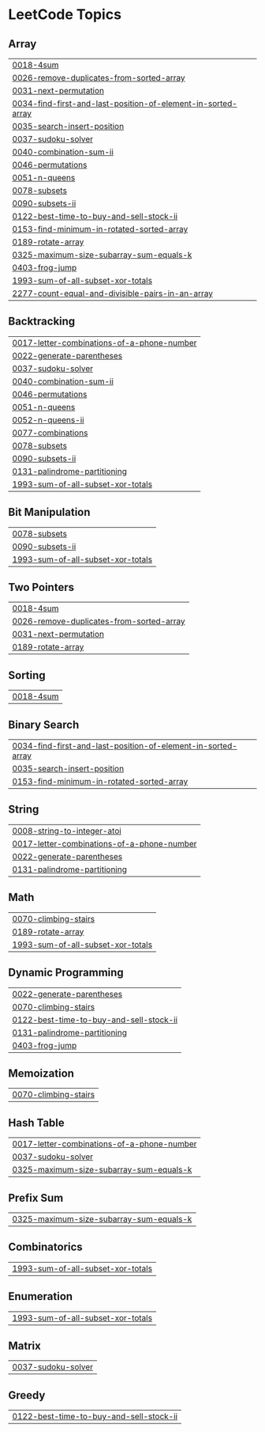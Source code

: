 

<!---LeetCode Topics Start-->
# LeetCode Topics
## Array
|  |
| ------- |
| [0018-4sum](https://github.com/janyanb/LeetCode/tree/master/0018-4sum) |
| [0026-remove-duplicates-from-sorted-array](https://github.com/janyanb/LeetCode/tree/master/0026-remove-duplicates-from-sorted-array) |
| [0031-next-permutation](https://github.com/janyanb/LeetCode/tree/master/0031-next-permutation) |
| [0034-find-first-and-last-position-of-element-in-sorted-array](https://github.com/janyanb/LeetCode/tree/master/0034-find-first-and-last-position-of-element-in-sorted-array) |
| [0035-search-insert-position](https://github.com/janyanb/LeetCode/tree/master/0035-search-insert-position) |
| [0037-sudoku-solver](https://github.com/janyanb/LeetCode/tree/master/0037-sudoku-solver) |
| [0040-combination-sum-ii](https://github.com/janyanb/LeetCode/tree/master/0040-combination-sum-ii) |
| [0046-permutations](https://github.com/janyanb/LeetCode/tree/master/0046-permutations) |
| [0051-n-queens](https://github.com/janyanb/LeetCode/tree/master/0051-n-queens) |
| [0078-subsets](https://github.com/janyanb/LeetCode/tree/master/0078-subsets) |
| [0090-subsets-ii](https://github.com/janyanb/LeetCode/tree/master/0090-subsets-ii) |
| [0122-best-time-to-buy-and-sell-stock-ii](https://github.com/janyanb/LeetCode/tree/master/0122-best-time-to-buy-and-sell-stock-ii) |
| [0153-find-minimum-in-rotated-sorted-array](https://github.com/janyanb/LeetCode/tree/master/0153-find-minimum-in-rotated-sorted-array) |
| [0189-rotate-array](https://github.com/janyanb/LeetCode/tree/master/0189-rotate-array) |
| [0325-maximum-size-subarray-sum-equals-k](https://github.com/janyanb/LeetCode/tree/master/0325-maximum-size-subarray-sum-equals-k) |
| [0403-frog-jump](https://github.com/janyanb/LeetCode/tree/master/0403-frog-jump) |
| [1993-sum-of-all-subset-xor-totals](https://github.com/janyanb/LeetCode/tree/master/1993-sum-of-all-subset-xor-totals) |
| [2277-count-equal-and-divisible-pairs-in-an-array](https://github.com/janyanb/LeetCode/tree/master/2277-count-equal-and-divisible-pairs-in-an-array) |
## Backtracking
|  |
| ------- |
| [0017-letter-combinations-of-a-phone-number](https://github.com/janyanb/LeetCode/tree/master/0017-letter-combinations-of-a-phone-number) |
| [0022-generate-parentheses](https://github.com/janyanb/LeetCode/tree/master/0022-generate-parentheses) |
| [0037-sudoku-solver](https://github.com/janyanb/LeetCode/tree/master/0037-sudoku-solver) |
| [0040-combination-sum-ii](https://github.com/janyanb/LeetCode/tree/master/0040-combination-sum-ii) |
| [0046-permutations](https://github.com/janyanb/LeetCode/tree/master/0046-permutations) |
| [0051-n-queens](https://github.com/janyanb/LeetCode/tree/master/0051-n-queens) |
| [0052-n-queens-ii](https://github.com/janyanb/LeetCode/tree/master/0052-n-queens-ii) |
| [0077-combinations](https://github.com/janyanb/LeetCode/tree/master/0077-combinations) |
| [0078-subsets](https://github.com/janyanb/LeetCode/tree/master/0078-subsets) |
| [0090-subsets-ii](https://github.com/janyanb/LeetCode/tree/master/0090-subsets-ii) |
| [0131-palindrome-partitioning](https://github.com/janyanb/LeetCode/tree/master/0131-palindrome-partitioning) |
| [1993-sum-of-all-subset-xor-totals](https://github.com/janyanb/LeetCode/tree/master/1993-sum-of-all-subset-xor-totals) |
## Bit Manipulation
|  |
| ------- |
| [0078-subsets](https://github.com/janyanb/LeetCode/tree/master/0078-subsets) |
| [0090-subsets-ii](https://github.com/janyanb/LeetCode/tree/master/0090-subsets-ii) |
| [1993-sum-of-all-subset-xor-totals](https://github.com/janyanb/LeetCode/tree/master/1993-sum-of-all-subset-xor-totals) |
## Two Pointers
|  |
| ------- |
| [0018-4sum](https://github.com/janyanb/LeetCode/tree/master/0018-4sum) |
| [0026-remove-duplicates-from-sorted-array](https://github.com/janyanb/LeetCode/tree/master/0026-remove-duplicates-from-sorted-array) |
| [0031-next-permutation](https://github.com/janyanb/LeetCode/tree/master/0031-next-permutation) |
| [0189-rotate-array](https://github.com/janyanb/LeetCode/tree/master/0189-rotate-array) |
## Sorting
|  |
| ------- |
| [0018-4sum](https://github.com/janyanb/LeetCode/tree/master/0018-4sum) |
## Binary Search
|  |
| ------- |
| [0034-find-first-and-last-position-of-element-in-sorted-array](https://github.com/janyanb/LeetCode/tree/master/0034-find-first-and-last-position-of-element-in-sorted-array) |
| [0035-search-insert-position](https://github.com/janyanb/LeetCode/tree/master/0035-search-insert-position) |
| [0153-find-minimum-in-rotated-sorted-array](https://github.com/janyanb/LeetCode/tree/master/0153-find-minimum-in-rotated-sorted-array) |
## String
|  |
| ------- |
| [0008-string-to-integer-atoi](https://github.com/janyanb/LeetCode/tree/master/0008-string-to-integer-atoi) |
| [0017-letter-combinations-of-a-phone-number](https://github.com/janyanb/LeetCode/tree/master/0017-letter-combinations-of-a-phone-number) |
| [0022-generate-parentheses](https://github.com/janyanb/LeetCode/tree/master/0022-generate-parentheses) |
| [0131-palindrome-partitioning](https://github.com/janyanb/LeetCode/tree/master/0131-palindrome-partitioning) |
## Math
|  |
| ------- |
| [0070-climbing-stairs](https://github.com/janyanb/LeetCode/tree/master/0070-climbing-stairs) |
| [0189-rotate-array](https://github.com/janyanb/LeetCode/tree/master/0189-rotate-array) |
| [1993-sum-of-all-subset-xor-totals](https://github.com/janyanb/LeetCode/tree/master/1993-sum-of-all-subset-xor-totals) |
## Dynamic Programming
|  |
| ------- |
| [0022-generate-parentheses](https://github.com/janyanb/LeetCode/tree/master/0022-generate-parentheses) |
| [0070-climbing-stairs](https://github.com/janyanb/LeetCode/tree/master/0070-climbing-stairs) |
| [0122-best-time-to-buy-and-sell-stock-ii](https://github.com/janyanb/LeetCode/tree/master/0122-best-time-to-buy-and-sell-stock-ii) |
| [0131-palindrome-partitioning](https://github.com/janyanb/LeetCode/tree/master/0131-palindrome-partitioning) |
| [0403-frog-jump](https://github.com/janyanb/LeetCode/tree/master/0403-frog-jump) |
## Memoization
|  |
| ------- |
| [0070-climbing-stairs](https://github.com/janyanb/LeetCode/tree/master/0070-climbing-stairs) |
## Hash Table
|  |
| ------- |
| [0017-letter-combinations-of-a-phone-number](https://github.com/janyanb/LeetCode/tree/master/0017-letter-combinations-of-a-phone-number) |
| [0037-sudoku-solver](https://github.com/janyanb/LeetCode/tree/master/0037-sudoku-solver) |
| [0325-maximum-size-subarray-sum-equals-k](https://github.com/janyanb/LeetCode/tree/master/0325-maximum-size-subarray-sum-equals-k) |
## Prefix Sum
|  |
| ------- |
| [0325-maximum-size-subarray-sum-equals-k](https://github.com/janyanb/LeetCode/tree/master/0325-maximum-size-subarray-sum-equals-k) |
## Combinatorics
|  |
| ------- |
| [1993-sum-of-all-subset-xor-totals](https://github.com/janyanb/LeetCode/tree/master/1993-sum-of-all-subset-xor-totals) |
## Enumeration
|  |
| ------- |
| [1993-sum-of-all-subset-xor-totals](https://github.com/janyanb/LeetCode/tree/master/1993-sum-of-all-subset-xor-totals) |
## Matrix
|  |
| ------- |
| [0037-sudoku-solver](https://github.com/janyanb/LeetCode/tree/master/0037-sudoku-solver) |
## Greedy
|  |
| ------- |
| [0122-best-time-to-buy-and-sell-stock-ii](https://github.com/janyanb/LeetCode/tree/master/0122-best-time-to-buy-and-sell-stock-ii) |
<!---LeetCode Topics End-->